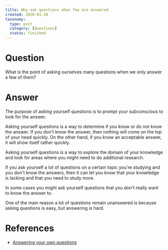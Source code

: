 ```yaml
---
title: Why ask questions when few are answered
created: 2020-01-20
taxonomy:
  type: post
  category: [Questions]
  status: finished
---
```


# Question
What is the point of asking ourselves many questions when we only answer a few of them?

# Answer
The purpose of asking yourself questions is to prompt your subconscious to look for the answer.

Asking yourself questions is a way to determine if you know or do not know the answer. If you don't know the answer, then nothing will come on the top of your head quickly. On the other hand, if you know an acceptable answer, it will show itself rather quickly.

Asking yourself questions is a way to explore the domain of your knowledge and look for areas where you might need to do additional research.

If you ask yourself a lot of questions on a certain topic you're studying and you don't know the answers, then it can let you know that your knowledge is lacking and that you need to study more.

In some cases you might ask yourself questions that you don't really want to know the answer to.

One of the main reason a lot of questions remain unanswered is because asking questions is easy, but answering is hard.

# References
* [Answering your own questions](../12)
